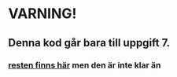 # VARNING!
## Denna kod går bara till uppgift 7.

###  [resten finns här](https://github.com/KDiaCodes/snow-eater) men den är inte klar än
